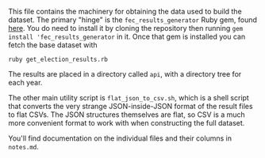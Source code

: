 This file contains the machinery for obtaining the data used to build the dataset.
The primary "hinge" is the `fec_results_generator` Ruby gem, found [here](https://github.com/openelections/fec_results_generator).
You do need to install it by cloning the repository then running `gem install 'fec_results_generator` in it.
Once that gem is installed you can fetch the base dataset with

```
ruby get_election_results.rb
```
The results are placed in a directory called `api`, with a directory tree for each year.

The other main utility script is `flat_json_to_csv.sh`, which is a shell script that converts the very strange JSON-inside-JSON format of the result files to flat CSVs. 
The JSON structures themselves are flat, so CSV is a much more convenient format to work with when constructing the full dataset.

You'll find documentation on the individual files and their columns in `notes.md`.